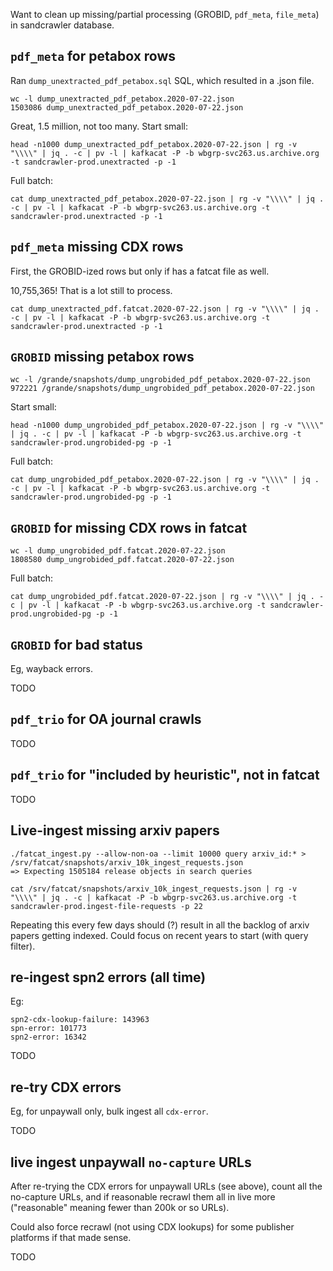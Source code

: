 
Want to clean up missing/partial processing (GROBID, `pdf_meta`, `file_meta`)
in sandcrawler database.


## `pdf_meta` for petabox rows

Ran `dump_unextracted_pdf_petabox.sql` SQL, which resulted in a .json file.

    wc -l dump_unextracted_pdf_petabox.2020-07-22.json
    1503086 dump_unextracted_pdf_petabox.2020-07-22.json

Great, 1.5 million, not too many. Start small:

    head -n1000 dump_unextracted_pdf_petabox.2020-07-22.json | rg -v "\\\\" | jq . -c | pv -l | kafkacat -P -b wbgrp-svc263.us.archive.org -t sandcrawler-prod.unextracted -p -1

Full batch:

    cat dump_unextracted_pdf_petabox.2020-07-22.json | rg -v "\\\\" | jq . -c | pv -l | kafkacat -P -b wbgrp-svc263.us.archive.org -t sandcrawler-prod.unextracted -p -1

## `pdf_meta` missing CDX rows

First, the GROBID-ized rows but only if has a fatcat file as well.

10,755,365! That is a lot still to process.

    cat dump_unextracted_pdf.fatcat.2020-07-22.json | rg -v "\\\\" | jq . -c | pv -l | kafkacat -P -b wbgrp-svc263.us.archive.org -t sandcrawler-prod.unextracted -p -1

## `GROBID` missing petabox rows

    wc -l /grande/snapshots/dump_ungrobided_pdf_petabox.2020-07-22.json 
    972221 /grande/snapshots/dump_ungrobided_pdf_petabox.2020-07-22.json

Start small:

    head -n1000 dump_ungrobided_pdf_petabox.2020-07-22.json | rg -v "\\\\" | jq . -c | pv -l | kafkacat -P -b wbgrp-svc263.us.archive.org -t sandcrawler-prod.ungrobided-pg -p -1

Full batch:

    cat dump_ungrobided_pdf_petabox.2020-07-22.json | rg -v "\\\\" | jq . -c | pv -l | kafkacat -P -b wbgrp-svc263.us.archive.org -t sandcrawler-prod.ungrobided-pg -p -1

## `GROBID` for missing CDX rows in fatcat

    wc -l dump_ungrobided_pdf.fatcat.2020-07-22.json
    1808580 dump_ungrobided_pdf.fatcat.2020-07-22.json

Full batch:

    cat dump_ungrobided_pdf.fatcat.2020-07-22.json | rg -v "\\\\" | jq . -c | pv -l | kafkacat -P -b wbgrp-svc263.us.archive.org -t sandcrawler-prod.ungrobided-pg -p -1

## `GROBID` for bad status

Eg, wayback errors.

TODO

## `pdf_trio` for OA journal crawls

TODO

## `pdf_trio` for "included by heuristic", not in fatcat

TODO

## Live-ingest missing arxiv papers

    ./fatcat_ingest.py --allow-non-oa --limit 10000 query arxiv_id:* > /srv/fatcat/snapshots/arxiv_10k_ingest_requests.json
    => Expecting 1505184 release objects in search queries

    cat /srv/fatcat/snapshots/arxiv_10k_ingest_requests.json | rg -v "\\\\" | jq . -c | kafkacat -P -b wbgrp-svc263.us.archive.org -t sandcrawler-prod.ingest-file-requests -p 22

Repeating this every few days should (?) result in all the backlog of arxiv
papers getting indexed. Could focus on recent years to start (with query
filter).

## re-ingest spn2 errors (all time)

Eg:

    spn2-cdx-lookup-failure: 143963
    spn-error: 101773
    spn2-error: 16342

TODO

## re-try CDX errors

Eg, for unpaywall only, bulk ingest all `cdx-error`.

TODO

## live ingest unpaywall `no-capture` URLs

After re-trying the CDX errors for unpaywall URLs (see above), count all the
no-capture URLs, and if reasonable recrawl them all in live more ("reasonable"
meaning fewer than 200k or so URLs).

Could also force recrawl (not using CDX lookups) for some publisher platforms
if that made sense.

TODO
